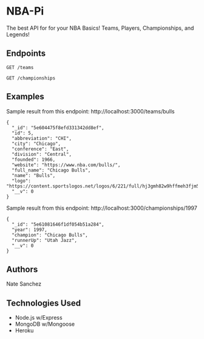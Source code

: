 # NBA-Pi

The best API for for your NBA Basics! Teams, Players, Championships, and Legends!

## Endpoints

```
GET /teams
```

```
GET /championships
```

## Examples

Sample result from this endpoint: http://localhost:3000/teams/bulls

```
{
  "_id": "5e604475f8efd331342dd8ef",
  "id": 5,
  "abbreviation": "CHI",
  "city": "Chicago",
  "conference": "East",
  "division": "Central",
  "founded": 1966,
  "website": "https://www.nba.com/bulls/",
  "full_name": "Chicago Bulls",
  "name": "Bulls",
  "logo": "https://content.sportslogos.net/logos/6/221/full/hj3gmh82w9hffmeh3fjm5h874.png",
  "__v": 0
}
```

Sample result from this endpoint: http://localhost:3000/championships/1997

```
{
  "_id": "5e61081646f1df054b51a284",
  "year": 1997,
  "champion": "Chicago Bulls",
  "runnerUp": "Utah Jazz",
  "__v": 0
}
```

## Authors

Nate Sanchez

## Technologies Used

- Node.js w/Express
- MongoDB w/Mongoose
- Heroku